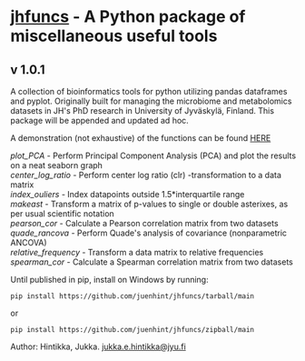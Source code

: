 # [jhfuncs](https://github.com/juenhint/jhfuncs) - A Python package of miscellaneous useful tools
v 1.0.1
-
A collection of bioinformatics tools for python utilizing pandas dataframes and pyplot. Originally built for managing the microbiome and metabolomics datasets in JH's PhD research in University of Jyväskylä, Finland. This package will be appended and updated ad hoc.

A demonstration (not exhaustive) of the functions can be found [HERE](demo/testing.md)

_plot_PCA_ - Perform Principal Component Analysis (PCA) and plot the results on a neat seaborn graph    
_center_log_ratio_ - Perform center log ratio (clr) -transformation to a data matrix    
_index_ouliers_ - Index datapoints outside 1.5*interquartile range    
_makeast_ - Transform a matrix of p-values to single or double asterixes, as per usual scientific notation    
_pearson_cor_ - Calculate a Pearson correlation matrix from two datasets    
_quade_rancova_ - Perform Quade's analysis of covariance (nonparametric ANCOVA)    
_relative_frequency_ - Transform a data matrix to relative frequencies    
_spearman_cor_ - Calculate a Spearman correlation matrix from two datasets    

Until published in pip, install on Windows by running:
```
pip install https://github.com/juenhint/jhfuncs/tarball/main
```
or
```
pip install https://github.com/juenhint/jhfuncs/zipball/main  
```
Author: Hintikka, Jukka. jukka.e.hintikka@jyu.fi

